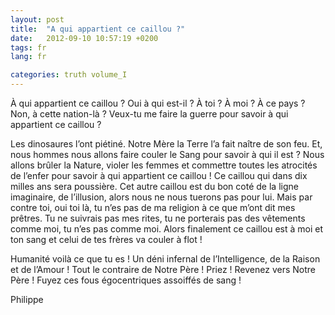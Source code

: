 ```yaml
---
layout: post
title:  "A qui appartient ce caillou ?"
date:   2012-09-10 10:57:19 +0200
tags: fr
lang: fr

categories: truth volume_I
---
```

À qui appartient ce caillou ? Oui à qui est-il ? À toi ? À moi ? À ce pays ? Non, à cette nation-là ? Veux-tu me faire la guerre pour savoir à qui appartient ce caillou ?

Les dinosaures l’ont piétiné. Notre Mère la Terre l’a fait naître de son feu. Et, nous hommes nous allons faire couler le Sang pour savoir à qui il est ? Nous allons brûler la Nature, violer les femmes et commettre toutes les atrocités de l’enfer pour savoir à qui appartient ce caillou ! Ce caillou qui dans dix milles ans sera poussière.
Cet autre caillou est du bon coté de la ligne imaginaire, de l’illusion, alors nous ne nous tuerons pas pour lui. Mais par contre toi, oui toi là, tu n’es pas de ma religion à ce que m’ont dit mes prêtres. Tu ne suivrais pas mes rites, tu ne porterais pas des vêtements comme moi, tu n’es pas comme moi. Alors finalement ce caillou est à moi et ton sang et celui de tes frères va couler à flot !

Humanité voilà ce que tu es ! Un déni infernal de l’Intelligence, de la Raison et de l’Amour ! Tout le contraire de Notre Père ! Priez ! Revenez vers Notre Père ! Fuyez ces fous égocentriques assoiffés de sang !

Philippe

<!-- 
Ce(tte) œuvre est mise à disposition selon les termes de la Licence Creative Commons Attribution - Pas d’Utilisation Commerciale 4.0 International.
-->